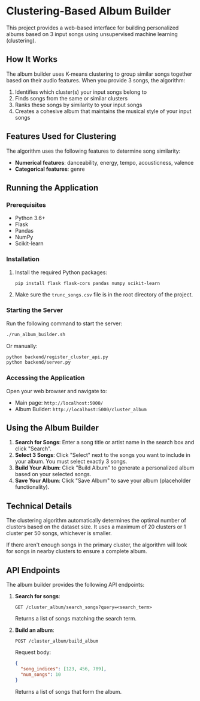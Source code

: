 # Clustering-Based Album Builder

This project provides a web-based interface for building personalized albums based on 3 input songs using unsupervised machine learning (clustering).

## How It Works

The album builder uses K-means clustering to group similar songs together based on their audio features. When you provide 3 songs, the algorithm:

1. Identifies which cluster(s) your input songs belong to
2. Finds songs from the same or similar clusters
3. Ranks these songs by similarity to your input songs
4. Creates a cohesive album that maintains the musical style of your input songs

## Features Used for Clustering

The algorithm uses the following features to determine song similarity:
- **Numerical features**: danceability, energy, tempo, acousticness, valence
- **Categorical features**: genre

## Running the Application

### Prerequisites

- Python 3.6+
- Flask
- Pandas
- NumPy
- Scikit-learn

### Installation

1. Install the required Python packages:
   ```bash
   pip install flask flask-cors pandas numpy scikit-learn
   ```

2. Make sure the `trunc_songs.csv` file is in the root directory of the project.

### Starting the Server

Run the following command to start the server:

```bash
./run_album_builder.sh
```

Or manually:

```bash
python backend/register_cluster_api.py
python backend/server.py
```

### Accessing the Application

Open your web browser and navigate to:
- Main page: `http://localhost:5000/`
- Album Builder: `http://localhost:5000/cluster_album`

## Using the Album Builder

1. **Search for Songs**: Enter a song title or artist name in the search box and click "Search".
2. **Select 3 Songs**: Click "Select" next to the songs you want to include in your album. You must select exactly 3 songs.
3. **Build Your Album**: Click "Build Album" to generate a personalized album based on your selected songs.
4. **Save Your Album**: Click "Save Album" to save your album (placeholder functionality).

## Technical Details

The clustering algorithm automatically determines the optimal number of clusters based on the dataset size. It uses a maximum of 20 clusters or 1 cluster per 50 songs, whichever is smaller.

If there aren't enough songs in the primary cluster, the algorithm will look for songs in nearby clusters to ensure a complete album.

## API Endpoints

The album builder provides the following API endpoints:

1. **Search for songs**:
   ```
   GET /cluster_album/search_songs?query=<search_term>
   ```
   Returns a list of songs matching the search term.

2. **Build an album**:
   ```
   POST /cluster_album/build_album
   ```
   Request body:
   ```json
   {
     "song_indices": [123, 456, 789],
     "num_songs": 10
   }
   ```
   Returns a list of songs that form the album. 